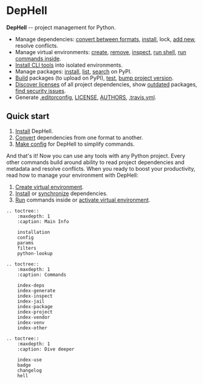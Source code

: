 # DepHell

**DepHell** -- project management for Python.

+ Manage dependencies: [convert between formats](cmd-deps-convert), [install](cmd-deps-install), lock, [add new](cmd-deps-add), resolve conflicts.
+ Manage virtual environments: [create](cmd-venv-create), [remove](cmd-venv-destroy), [inspect](cmd-inspect-venv), [run shell](cmd-venv-shell), [run commands inside](cmd-venv-run).
+ [Install CLI tools](cmd-jail-install) into isolated environments.
+ Manage packages: [install](cmd-package-install), [list](cmd-package-list), [search](cmd-package-search) on PyPI.
+ [Build](cmd-project-build) packages (to upload on PyPI), [test](cmd-project-test), [bump project version](cmd-project-bump).
+ [Discover licenses](cmd-deps-licenses) of all project dependencies, show [outdated](cmd-deps-outdated) packages, [find security issues](cmd-deps-audit).
+ Generate [.editorconfig](cmd-generate-editorconfig), [LICENSE](cmd-generate-license), [AUTHORS](cmd-generate-authors), [.travis.yml](cmd-generate-travis).

## Quick start

1. [Install](installation) DepHell.
1. [Convert](cmd-deps-convert) dependencies from one format to another.
1. [Make config](config) for DepHell to simplify commands.

And that's it! Now you can use any tools with any Python project. Every other commands build around ability to read project dependencies and metadata and resolve conflicts. When you ready to boost your productivity, read how to manage your environment with DepHell:

1. [Create virtual environment](cmd-venv-create).
1. [Install](cmd-deps-install) or [synchronize](cmd-deps-sync) dependencies.
1. [Run](cmd-venv-run) commands inside or [activate virtual environment](cmd-venv-shell).

```eval_rst
.. toctree::
    :maxdepth: 1
    :caption: Main Info

    installation
    config
    params
    filters
    python-lookup

.. toctree::
    :maxdepth: 1
    :caption: Commands

    index-deps
    index-generate
    index-inspect
    index-jail
    index-package
    index-project
    index-vendor
    index-venv
    index-other

.. toctree::
    :maxdepth: 1
    :caption: Dive deeper

    index-use
    badge
    changelog
    hell
```
